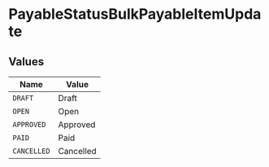 # PayableStatusBulkPayableItemUpdate


## Values

| Name        | Value       |
| ----------- | ----------- |
| `DRAFT`     | Draft       |
| `OPEN`      | Open        |
| `APPROVED`  | Approved    |
| `PAID`      | Paid        |
| `CANCELLED` | Cancelled   |